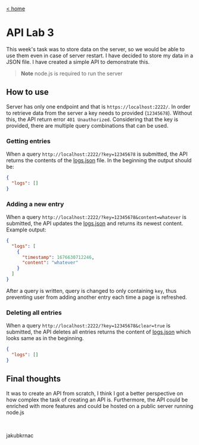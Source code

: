 [< home](https://github.com/jakubkrnac/api-lab)

# API Lab 3

This week's task was to store data on the server, so we would be able to use them even in case of server restart. I have decided to store my data in a JSON file. I have created a simple API to demonstrate this.

> **Note**
> node.js is required to run the server

## How to use

Server has only one endpoint and that is `https://localhost:2222/`. In order to retrieve data from the server a key needs to provided (`12345678`). Without this, the API return error `401 Unauthorized`. Considering that the key is provided, there are multiple query combinations that can be used.

### Getting entries

When a query `http://localhost:2222/?key=12345678` is submitted, the API returns the contents of the [logs.json](logs.json) file. In the beginning the output should be:

```JSON
{
  "logs": []
}
```

### Adding a new entry

When a query `http://localhost:2222/?key=12345678&content=whatever` is submitted, the API updates the [logs.json](logs.json) and returns its newest content. Example output:
```JSON
{
  "logs": [
    {
      "timestamp": 1676630712246,
      "content": "whatever"
    }
  ]
}
```
After a query is written, query is changed to only containing `key`, thus preventing user from adding another entry each time a page is refreshed.

### Deleting all entries

When a query `http://localhost:2222/?key=12345678&clear=true` is submitted, the API deletes all entries returns the content of [logs.json](logs.json) which looks same as in the beginning.

```JSON
{
  "logs": []
}
```

## Final thoughts

It was to create an API from scratch, I think I got a better perspective on how complex the task of creating an API is. Furthermore, the API could be enriched with more features and could be hosted on a public server running node.js

&nbsp;

jakubkrnac